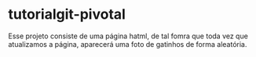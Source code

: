 # tutorialgit-pivotal
Esse projeto consiste de uma página hatml, de tal fomra
que toda vez que atualizamos a página, aparecerá uma
foto de gatinhos de forma aleatória.